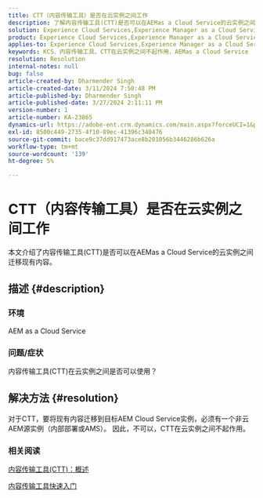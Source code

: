 ```yaml
---
title: CTT（内容传输工具）是否在云实例之间工作
description: 了解内容传输工具(CTT)是否可以在AEMas a Cloud Service的云实例之间工作。
solution: Experience Cloud Services,Experience Manager as a Cloud Service
product: Experience Cloud Services,Experience Manager as a Cloud Service
applies-to: Experience Cloud Services,Experience Manager as a Cloud Service
keywords: KCS、内容传输工具、CTT在云实例之间不起作用，AEMas a Cloud Service
resolution: Resolution
internal-notes: null
bug: false
article-created-by: Dharmender Singh
article-created-date: 3/11/2024 7:50:48 PM
article-published-by: Dharmender Singh
article-published-date: 3/27/2024 2:11:11 PM
version-number: 1
article-number: KA-23865
dynamics-url: https://adobe-ent.crm.dynamics.com/main.aspx?forceUCI=1&pagetype=entityrecord&etn=knowledgearticle&id=f8280fa6-e0df-ee11-904c-6045bd05e816
exl-id: 8500c449-2735-4f10-89ec-41396c340476
source-git-commit: bace9c37dd917473ace8b201056b3446286b626a
workflow-type: tm+mt
source-wordcount: '139'
ht-degree: 5%

---
```


# CTT（内容传输工具）是否在云实例之间工作


本文介绍了内容传输工具(CTT)是否可以在AEMas a Cloud Service的云实例之间迁移现有内容。

## 描述 {#description}


### 环境

AEM as a Cloud Service

### 问题/症状

内容传输工具(CTT)在云实例之间是否可以使用？


## 解决方法 {#resolution}


对于CTT，要将现有内容迁移到目标AEM Cloud Service实例，必须有一个非云AEM源实例（内部部署或AMS）。 因此，不可以，CTT在云实例之间不起作用。

### 相关阅读

[内容传输工具(CTT)：概述](https://experienceleague.adobe.com/en/docs/experience-manager-cloud-service/content/migration-journey/cloud-migration/content-transfer-tool/overview-content-transfer-tool)

[内容传输工具快速入门](https://experienceleague.adobe.com/docs/experience-manager-cloud-service/content/migration-journey/cloud-migration/content-transfer-tool/getting-started-content-transfer-tool.html?lang=en)
